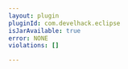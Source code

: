 ```yaml
---
layout: plugin
pluginId: com.develhack.eclipse
isJarAvailable: true
error: NONE
violations: []

---
```

